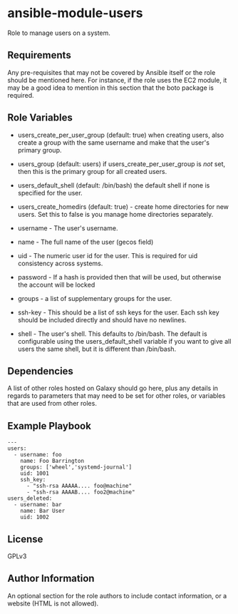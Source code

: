 ansible-module-users
====================

Role to manage users on a system.

Requirements
------------

Any pre-requisites that may not be covered by Ansible itself or the role should be mentioned here. For instance, if the role uses the EC2 module, it may be a good idea to mention in this section that the boto package is required.

Role Variables
--------------

* users_create_per_user_group (default: true) 
  when creating users, also create a group with the same username and make
  that the user's primary group.
* users_group (default: users)
  if users_create_per_user_group is _not_ set,
  then this is the primary group for all created users.
* users_default_shell (default: /bin/bash)
  the default shell if none is specified for the user.
* users_create_homedirs (default: true) - create home directories for new
  users. Set this to false is you manage home directories separately.

* username - The user's username.
* name - The full name of the user (gecos field)
* uid - The numeric user id for the user. This is required for uid consistency
  across systems.
* password - If a hash is provided then that will be used, but otherwise the
  account will be locked
* groups - a list of supplementary groups for the user.
* ssh-key - This should be a list of ssh keys for the user. Each ssh key
  should be included directly and should have no newlines.
* shell - The user's shell. This defaults to /bin/bash. The default is
  configurable using the users_default_shell variable if you want to give all
  users the same shell, but it is different than /bin/bash.

Dependencies
------------

A list of other roles hosted on Galaxy should go here, plus any details in regards to parameters that may need to be set for other roles, or variables that are used from other roles.

Example Playbook
----------------

    ---
    users:
      - username: foo
        name: Foo Barrington
        groups: ['wheel','systemd-journal']
        uid: 1001
        ssh_key:
          - "ssh-rsa AAAAA.... foo@machine"
          - "ssh-rsa AAAAB.... foo2@machine"
    users_deleted:
      - username: bar
        name: Bar User
        uid: 1002

License
-------

GPLv3

Author Information
------------------

An optional section for the role authors to include contact information, or a website (HTML is not allowed).
